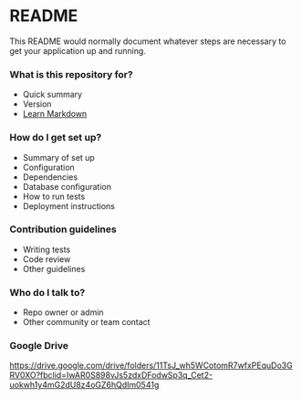 # README #

This README would normally document whatever steps are necessary to get your application up and running.

### What is this repository for? ###

* Quick summary
* Version
* [Learn Markdown](https://bitbucket.org/tutorials/markdowndemo)

### How do I get set up? ###

* Summary of set up
* Configuration
* Dependencies
* Database configuration
* How to run tests
* Deployment instructions

### Contribution guidelines ###

* Writing tests
* Code review
* Other guidelines

### Who do I talk to? ###

* Repo owner or admin
* Other community or team contact

### Google Drive
https://drive.google.com/drive/folders/11TsJ_wh5WCotomR7wfxPEquDo3GRV0XO?fbclid=IwAR0S898vJs5zdxDFodwSp3q_Cet2-uokwh1y4mG2dU8z4oGZ6hQdIm0541g